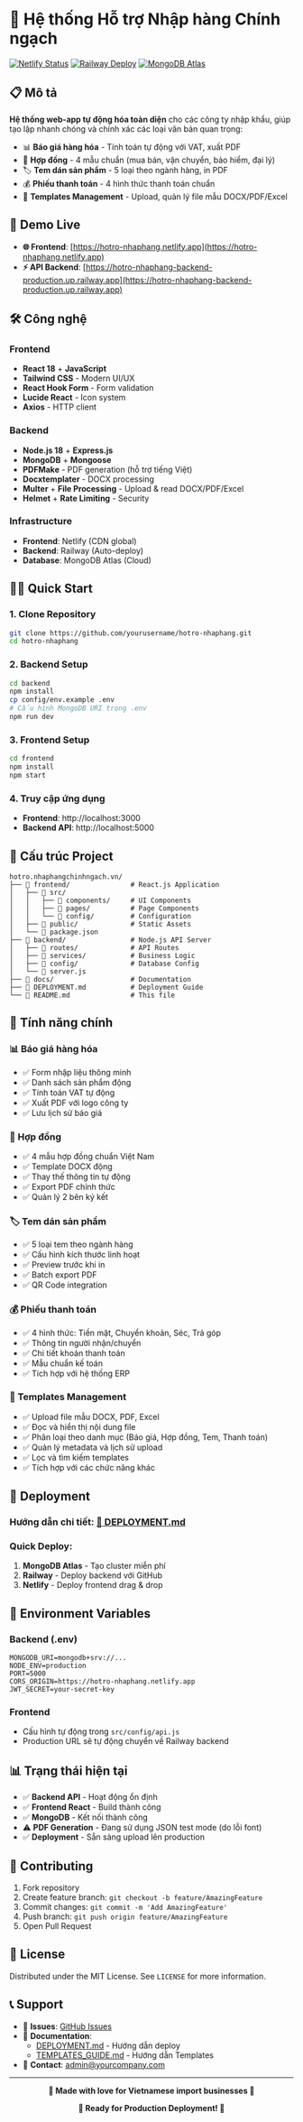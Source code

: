 # 🌟 Hệ thống Hỗ trợ Nhập hàng Chính ngạch

[![Netlify Status](https://api.netlify.com/api/v1/badges/placeholder/deploy-status)](https://hotro-nhaphang.netlify.app)
[![Railway Deploy](https://img.shields.io/badge/Railway-Deployed-success)](https://hotro-nhaphang-backend-production.up.railway.app)
[![MongoDB Atlas](https://img.shields.io/badge/MongoDB-Atlas-green)](https://cloud.mongodb.com)

## 📋 Mô tả

**Hệ thống web-app tự động hóa toàn diện** cho các công ty nhập khẩu, giúp tạo lập nhanh chóng và chính xác các loại văn bản quan trọng:

- 📊 **Báo giá hàng hóa** - Tính toán tự động với VAT, xuất PDF
- 📜 **Hợp đồng** - 4 mẫu chuẩn (mua bán, vận chuyển, bảo hiểm, đại lý)  
- 🏷️ **Tem dán sản phẩm** - 5 loại theo ngành hàng, in PDF
- 💰 **Phiếu thanh toán** - 4 hình thức thanh toán chuẩn
- 📁 **Templates Management** - Upload, quản lý file mẫu DOCX/PDF/Excel

## 🚀 Demo Live

- **🌐 Frontend**: [https://hotro-nhaphang.netlify.app](https://hotro-nhaphang.netlify.app)
- **⚡ API Backend**: [https://hotro-nhaphang-backend-production.up.railway.app](https://hotro-nhaphang-backend-production.up.railway.app)

## 🛠️ Công nghệ

### Frontend
- **React 18** + **JavaScript**
- **Tailwind CSS** - Modern UI/UX
- **React Hook Form** - Form validation
- **Lucide React** - Icon system
- **Axios** - HTTP client

### Backend  
- **Node.js 18** + **Express.js**
- **MongoDB** + **Mongoose**
- **PDFMake** - PDF generation (hỗ trợ tiếng Việt)
- **Docxtemplater** - DOCX processing
- **Multer** + **File Processing** - Upload & read DOCX/PDF/Excel
- **Helmet** + **Rate Limiting** - Security

### Infrastructure
- **Frontend**: Netlify (CDN global)
- **Backend**: Railway (Auto-deploy)
- **Database**: MongoDB Atlas (Cloud)

## 🏃‍♂️ Quick Start

### 1. Clone Repository
```bash
git clone https://github.com/yourusername/hotro-nhaphang.git
cd hotro-nhaphang
```

### 2. Backend Setup
```bash
cd backend
npm install
cp config/env.example .env
# Cấu hình MongoDB URI trong .env
npm run dev
```

### 3. Frontend Setup  
```bash
cd frontend
npm install
npm start
```

### 4. Truy cập ứng dụng
- **Frontend**: http://localhost:3000
- **Backend API**: http://localhost:5000

## 📁 Cấu trúc Project

```
hotro.nhaphangchinhngach.vn/
├── 📂 frontend/               # React.js Application
│   ├── 📂 src/
│   │   ├── 📂 components/     # UI Components
│   │   ├── 📂 pages/          # Page Components  
│   │   └── 📂 config/         # Configuration
│   ├── 📂 public/             # Static Assets
│   └── 📄 package.json
├── 📂 backend/                # Node.js API Server
│   ├── 📂 routes/             # API Routes
│   ├── 📂 services/           # Business Logic
│   ├── 📂 config/             # Database Config
│   └── 📄 server.js
├── 📂 docs/                   # Documentation
├── 📄 DEPLOYMENT.md           # Deployment Guide
└── 📄 README.md               # This file
```

## 🎯 Tính năng chính

### 📊 Báo giá hàng hóa
- ✅ Form nhập liệu thông minh
- ✅ Danh sách sản phẩm động
- ✅ Tính toán VAT tự động
- ✅ Xuất PDF với logo công ty
- ✅ Lưu lịch sử báo giá

### 📜 Hợp đồng
- ✅ 4 mẫu hợp đồng chuẩn Việt Nam
- ✅ Template DOCX động
- ✅ Thay thế thông tin tự động
- ✅ Export PDF chính thức
- ✅ Quản lý 2 bên ký kết

### 🏷️ Tem dán sản phẩm  
- ✅ 5 loại tem theo ngành hàng
- ✅ Cấu hình kích thước linh hoạt
- ✅ Preview trước khi in
- ✅ Batch export PDF
- ✅ QR Code integration

### 💰 Phiếu thanh toán
- ✅ 4 hình thức: Tiền mặt, Chuyển khoản, Séc, Trả góp
- ✅ Thông tin người nhận/chuyển
- ✅ Chi tiết khoản thanh toán
- ✅ Mẫu chuẩn kế toán
- ✅ Tích hợp với hệ thống ERP

### 📁 Templates Management
- ✅ Upload file mẫu DOCX, PDF, Excel
- ✅ Đọc và hiển thị nội dung file
- ✅ Phân loại theo danh mục (Báo giá, Hợp đồng, Tem, Thanh toán)
- ✅ Quản lý metadata và lịch sử upload
- ✅ Lọc và tìm kiếm templates
- ✅ Tích hợp với các chức năng khác

## 🚀 Deployment  

### Hướng dẫn chi tiết: **[📖 DEPLOYMENT.md](DEPLOYMENT.md)**

### Quick Deploy:

1. **MongoDB Atlas** - Tạo cluster miễn phí
2. **Railway** - Deploy backend với GitHub
3. **Netlify** - Deploy frontend drag & drop

## 🔧 Environment Variables

### Backend (.env)
```env
MONGODB_URI=mongodb+srv://...
NODE_ENV=production
PORT=5000
CORS_ORIGIN=https://hotro-nhaphang.netlify.app
JWT_SECRET=your-secret-key
```

### Frontend
- Cấu hình tự động trong `src/config/api.js`
- Production URL sẽ tự động chuyển về Railway backend

## 📊 Trạng thái hiện tại

- ✅ **Backend API** - Hoạt động ổn định
- ✅ **Frontend React** - Build thành công  
- ✅ **MongoDB** - Kết nối thành công
- ⚠️ **PDF Generation** - Đang sử dụng JSON test mode (do lỗi font)
- ✅ **Deployment** - Sẵn sàng upload lên production

## 🤝 Contributing

1. Fork repository
2. Create feature branch: `git checkout -b feature/AmazingFeature`
3. Commit changes: `git commit -m 'Add AmazingFeature'`  
4. Push branch: `git push origin feature/AmazingFeature`
5. Open Pull Request

## 📝 License

Distributed under the MIT License. See `LICENSE` for more information.

## 📞 Support

- 🐛 **Issues**: [GitHub Issues](https://github.com/yourusername/hotro-nhaphang/issues)
- 📖 **Documentation**: 
  - [DEPLOYMENT.md](DEPLOYMENT.md) - Hướng dẫn deploy
  - [TEMPLATES_GUIDE.md](TEMPLATES_GUIDE.md) - Hướng dẫn Templates
- 💬 **Contact**: admin@yourcompany.com

---

<div align="center">

**💙 Made with love for Vietnamese import businesses 💙**

**🎉 Ready for Production Deployment! 🚀**

</div> 